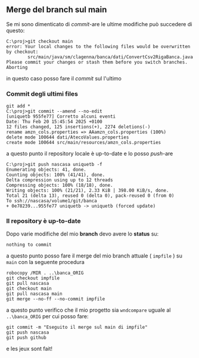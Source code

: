## Merge del branch sul main
Se mi sono dimenticato di _commit_-are le ultime modifiche può succedere di questo:

	C:\proj>git checkout main
	error: Your local changes to the following files would be overwritten by checkout:
			src/main/java/sm/clagenna/banca/dati/ConvertCsv2RigaBanca.java
	Please commit your changes or stash them before you switch branches.
	Aborting
in questo caso posso fare il _commit_ sul l'ultimo 
### Commit degli ultimi files

	git add *
	C:\proj>git commit --amend --no-edit
	[uniquetb 955fe77] Corretto alcuni eventi
	Date: Thu Feb 20 15:45:54 2025 +0100
	12 files changed, 125 insertions(+), 2274 deletions(-)
	rename amzn_cols.properties => AAamzn_cols.properties (100%)
	delete mode 100644 dati/AtecoValues.properties
	create mode 100644 src/main/resources/amzn_cols.properties
a questo punto il repository locale è up-to-date e lo posso _push_-are

	C:\proj>git push nascasa uniquetb -f
	Enumerating objects: 41, done.
	Counting objects: 100% (41/41), done.
	Delta compression using up to 12 threads
	Compressing objects: 100% (18/18), done.
	Writing objects: 100% (21/21), 2.33 KiB | 398.00 KiB/s, done.
	Total 21 (delta 13), reused 0 (delta 0), pack-reused 0 (from 0)
	To ssh://nascasa/volume1/git/banca
	+ 0e78239...955fe77 uniquetb -> uniquetb (forced update)
	
### Il repository è up-to-date
Dopo varie modifiche del mio **branch** devo avere lo **status** su:

	nothing to commit
a questo punto posso fare il merge del mio branch attuale ( `impfile`  ) su `main`  con la seguente procedura

	robocopy /MIR . ..\banca_ORIG	
	git checkout impfile
	git pull nascasa
	git checkout main
	git pull nascasa main
	git merge --no-ff --no-commit impfile
a questo punto verifico che il mio progetto sia `wndcompare` 	uguale al `..\banca_ORIG` per cui posso fare:

	git commit -m "Eseguito il merge sul main di impfile"
	git push nascasa
	git push github
e les jeux sont fait!
	
	
	